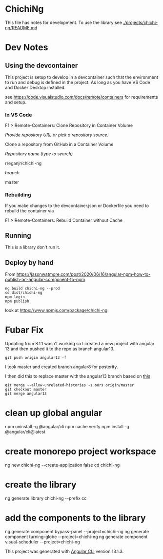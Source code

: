 # ChichiNg

This file has notes for development. To use the library see [./projects/chichi-ng/README.md](./projects/chichi-ng/README.md) 

# Dev Notes

## Using the devcontainer

This project is setup to develop in a devcontainer such that the environment to run and debug is defined in the project. As long as you have VS Code and Docker Desktop installed.

see https://code.visualstudio.com/docs/remote/containers for requirements and setup.

### In VS Code

F1 > Remote-Containers: Clone Repository in Container Volume

*Provide repository URL or pick a repository source.*

Clone a repository from GitHub in a Container Volume

*Repository name (type to search)*

rreganjr/chichi-ng

*branch*

master

### Rebuilding

If you make changes to the devcontainer.json or Dockerfile you need to rebuild the container via 

F1 > Remote-Containers: Rebuild Container without Cache

## Running

This is a library don't run it.

## Deploy by hand

From https://jasonwatmore.com/post/2020/06/16/angular-npm-how-to-publish-an-angular-component-to-npm

```
ng build chichi-ng --prod
cd dist/chichi-ng
npm login
npm publish
```

look at https://www.npmjs.com/package/chichi-ng

# Fubar Fix

Updating from 8.1.1 wasn't working so I created a new project with angular 13 and then pushed it to the repo as branch angular13.

```
git push origin angular13 -f
```

I took master and created branch angular8 for posterity.

I then did this to replace master with the angular13 branch based on [this](https://stackoverflow.com/questions/2862590/how-to-replace-master-branch-in-git-entirely-from-another-branch)

```
git merge --allow-unrelated-histories -s ours origin/master
git checkout master
git merge angular13
```

# clean up global angular
npm uninstall -g @angular/cli
npm cache verify
npm install -g @angular/cli@latest

# create monorepo project workspace
ng new chichi-ng --create-application false
cd chichi-ng

# create the library 
ng generate library chichi-ng --prefix cc
# add the components to the library
ng generate component bypass-panel --project=chichi-ng
ng generate component turning-globe --project=chichi-ng
ng generate component visual-scheduler  --project=chichi-ng


This project was generated with [Angular CLI](https://github.com/angular/angular-cli) version 13.1.3.
